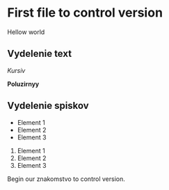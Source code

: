 # First file to control version
Hellow world

## Vydelenie text

*Kursiv*

**Poluzirnyy**

## Vydelenie spiskov

* Element 1
* Element 2
* Element 3

1. Element 1
2. Element 2
3. Element 3

Begin our znakomstvo to control version.
